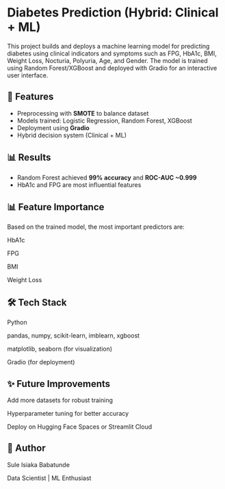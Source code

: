 # Diabetes Prediction (Hybrid: Clinical + ML)

This project builds and deploys a machine learning model for predicting diabetes using clinical indicators and symptoms such as FPG, HbA1c, BMI, Weight Loss, Nocturia, Polyuria, Age, and Gender.
The model is trained using Random Forest/XGBoost and deployed with Gradio for an interactive user interface.

## 🚀 Features
- Preprocessing with **SMOTE** to balance dataset
- Models trained: Logistic Regression, Random Forest, XGBoost
- Deployment using **Gradio**
- Hybrid decision system (Clinical + ML)

## 📊 Results
- Random Forest achieved **99% accuracy** and **ROC-AUC ~0.999**
- HbA1c and FPG are most influential features

## 📊 Feature Importance

Based on the trained model, the most important predictors are:

HbA1c

FPG

BMI

Weight Loss

## 🛠️ Tech Stack

Python

pandas, numpy, scikit-learn, imblearn, xgboost

matplotlib, seaborn (for visualization)

Gradio (for deployment)

## ✨ Future Improvements

Add more datasets for robust training

Hyperparameter tuning for better accuracy

Deploy on Hugging Face Spaces or Streamlit Cloud

## 📌 Author

Sule Isiaka Babatunde

Data Scientist | ML Enthusiast
